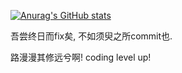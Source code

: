 [![Anurag's GitHub stats](https://github-readme-stats.vercel.app/api?username=Charlie-Ping)](https://github.com/anuraghazra/github-readme-stats)


吾尝终日而fix矣, 不如须臾之所commit也.


路漫漫其修远兮啊! coding level up!
